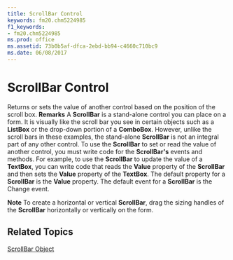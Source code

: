 ```yaml
---
title: ScrollBar Control
keywords: fm20.chm5224985
f1_keywords:
- fm20.chm5224985
ms.prod: office
ms.assetid: 73b0b5af-dfca-2ebd-bb94-c4660c710bc9
ms.date: 06/08/2017
---
```



# ScrollBar Control



Returns or sets the value of another control based on the position of the scroll box.
 **Remarks**
A  **ScrollBar** is a stand-alone control you can place on a form. It is visually like the scroll bar you see in certain objects such as a **ListBox** or the drop-down portion of a **ComboBox**. However, unlike the scroll bars in these examples, the stand-alone **ScrollBar** is not an integral part of any other control.
To use the  **ScrollBar** to set or read the value of another control, you must write code for the **ScrollBar's** events and methods. For example, to use the **ScrollBar** to update the value of a **TextBox**, you can write code that reads the **Value** property of the **ScrollBar** and then sets the **Value** property of the **TextBox**.
The default property for a  **ScrollBar** is the **Value** property.
The default event for a  **ScrollBar** is the Change event.

 **Note**  To create a horizontal or vertical  **ScrollBar**, drag the sizing handles of the **ScrollBar** horizontally or vertically on the form.


## Related Topics

[ScrollBar Object](http://msdn.microsoft.com/library/11e29e13-21e6-4d17-bbf5-0d91ed50062e%28Office.15%29.aspx)


